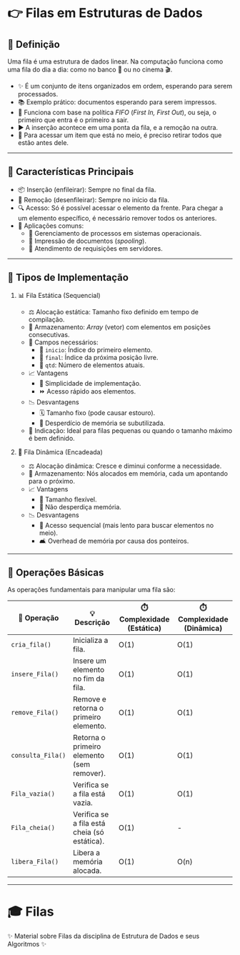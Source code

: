 # 👉 Filas em Estruturas de Dados

## 🔹 Definição

Uma fila é uma estrutura de dados linear. Na computação funciona como uma fila do dia a dia: como no banco 🏦 ou no cinema 🎬.

- ✨ É um conjunto de itens organizados em ordem, esperando para serem processados.
- 📚 Exemplo prático: documentos esperando para serem impressos.
- 🔄 Funciona com base na política _FIFO_ (_First In, First Out_), ou seja, o primeiro que entra é o primeiro a sair.
- ▶️ A inserção acontece em uma ponta da fila, e a remoção na outra.
- 🔀 Para acessar um item que está no meio, é preciso retirar todos que estão antes dele.

---

## 🔹 Características Principais

- 📦 Inserção (enfileirar): Sempre no final da fila.
- 🔄 Remoção (desenfileirar): Sempre no início da fila.
- 🔍 Acesso: Só é possível acessar o elemento da frente. Para chegar a um elemento específico, é necessário remover todos os anteriores.
- 🔢 Aplicações comuns:
  - 📅 Gerenciamento de processos em sistemas operacionais.
  - 📰 Impressão de documentos (_spooling_).
  - 🏢 Atendimento de requisições em servidores.

---

## 🔹 Tipos de Implementação

1. 📊 Fila Estática (Sequencial)
    - ⚖️ Alocação estática: Tamanho fixo definido em tempo de compilação.
    - 🧵 Armazenamento: _Array_ (vetor) com elementos em posições consecutivas.
    - 🔹 Campos necessários:
        - 🔹 `inicio`: Índice do primeiro elemento.
        - 🔹 `final`: Índice da próxima posição livre.
        - 🔹 `qtd`: Número de elementos atuais.
    - 📈 Vantagens
        - 🔄 Simplicidade de implementação.
        - ⏩ Acesso rápido aos elementos.
    - 📉 Desvantagens
        - 🗓️ Tamanho fixo (pode causar estouro).
        - 💸 Desperdício de memória se subutilizada.
    - 🔢 Indicação: Ideal para filas pequenas ou quando o tamanho máximo é bem definido.

2. 🔰 Fila Dinâmica (Encadeada)
    - ⚖️ Alocação dinâmica: Cresce e diminui conforme a necessidade.
    - 🔗 Armazenamento: Nós alocados em memória, cada um apontando para o próximo.
    - 📈 Vantagens
        - 💪 Tamanho flexível.
        - 🤞 Não desperdiça memória.
    - 📉 Desvantagens
        - 🔄 Acesso sequencial (mais lento para buscar elementos no meio).
        - 🛋️ Overhead de memória por causa dos ponteiros.

--- 

## 🔹 Operações Básicas

As operações fundamentais para manipular uma fila são:

| 🔢 **Operação**         | 💡 **Descrição**                                        | ⏱️ **Complexidade (Estática)** | ⏱️ **Complexidade (Dinâmica)** |
|----------------------|------------------------------------------------------|-----------------------------|-----------------------------|
| `cria_fila()`        | Inicializa a fila.                                   | O(1)                        | O(1)                        |
| `insere_Fila()`      | Insere um elemento no fim da fila.                   | O(1)                        | O(1)                        |
| `remove_Fila()`      | Remove e retorna o primeiro elemento.                | O(1)                        | O(1)                        |
| `consulta_Fila()`    | Retorna o primeiro elemento (sem remover).           | O(1)                        | O(1)                        |
| `Fila_vazia()`       | Verifica se a fila está vazia.                       | O(1)                        | O(1)                        |
| `Fila_cheia()`       | Verifica se a fila está cheia (só estática).         | O(1)                        | -                           |
| `libera_Fila()`      | Libera a memória alocada.                            | O(1)                        | O(n)                        |

---

# 🎓 Filas

✨ Material sobre Filas da disciplina de Estrutura de Dados e seus Algoritmos ✨
